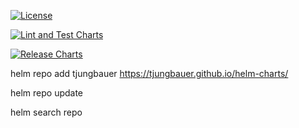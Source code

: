 [![License](https://img.shields.io/badge/License-Apache_2.0-blue.svg)](https://opensource.org/licenses/Apache-2.0)

[![Lint and Test Charts](https://github.com/tjungbauer/helm-charts/actions/workflows/lint_and_test_charts.yml/badge.svg)](https://github.com/tjungbauer/helm-charts/actions/workflows/lint_and_test_charts.yml)

[![Release Charts](https://github.com/tjungbauer/helm-charts/actions/workflows/release.yml/badge.svg)](https://github.com/tjungbauer/helm-charts/actions/workflows/release.yml)

 helm repo add tjungbauer https://tjungbauer.github.io/helm-charts/

 helm repo update

 helm search repo
